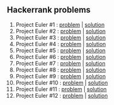 ## Hackerrank problems

1. Project Euler #1 : [problem](https://www.hackerrank.com/contests/projecteuler/challenges/euler001/problem) | [solution](project_euler/001.cpp)
2. Project Euler #2 : [problem](https://www.hackerrank.com/contests/projecteuler/challenges/euler002/problem) | [solution](project_euler/002.cpp)
3. Project Euler #3 : [problem](https://www.hackerrank.com/contests/projecteuler/challenges/euler003/problem) | [solution](project_euler/003.cpp)
4. Project Euler #4 : [problem](https://www.hackerrank.com/contests/projecteuler/challenges/euler004/problem) | [solution](project_euler/004.cpp)
5. Project Euler #5 : [problem](https://www.hackerrank.com/contests/projecteuler/challenges/euler005/problem) | [solution](project_euler/005.cpp)
6. Project Euler #6 : [problem](https://www.hackerrank.com/contests/projecteuler/challenges/euler006/problem) | [solution](project_euler/006.cpp)
7. Project Euler #7 : [problem](https://www.hackerrank.com/contests/projecteuler/challenges/euler007/problem) | [solution](project_euler/007.cpp)
8. Project Euler #8 : [problem](https://www.hackerrank.com/contests/projecteuler/challenges/euler008/problem) | [solution](project_euler/008.cpp)
9. Project Euler #9 : [problem](https://www.hackerrank.com/contests/projecteuler/challenges/euler009/problem) | [solution](project_euler/009.cpp)
9. Project Euler #10 : [problem](https://www.hackerrank.com/contests/projecteuler/challenges/euler010/problem) | [solution](project_euler/010.cpp)
9. Project Euler #11 : [problem](https://www.hackerrank.com/contests/projecteuler/challenges/euler011/problem) | [solution](project_euler/011.cpp)
9. Project Euler #12 : [problem](https://www.hackerrank.com/contests/projecteuler/challenges/euler012/problem) | [solution](project_euler/012.cpp)
